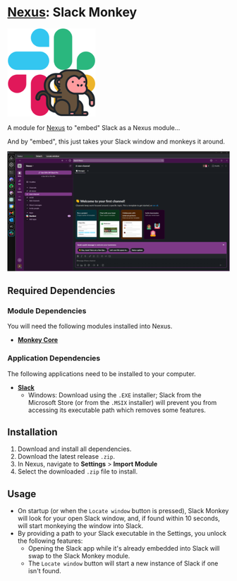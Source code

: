 # [Nexus](https://github.com/aarontburn/nexus-core): Slack Monkey

  <img src="./src/assets/icon.png" alt="Slack Monkey Icon" width="200"/>

A module for [Nexus](https://github.com/aarontburn/nexus-core) to "embed" Slack as a Nexus module...

And by "embed", this just takes your Slack window and monkeys it around.



<p align="center">
  <img src="./assets/image.png" alt="Slack Monkey Sample" width="1000"/>
</p>

## Required Dependencies
### Module Dependencies
You will need the following modules installed into Nexus.
- [**Monkey Core**](https://github.com/aarontburn/nexus-monkey-core)

### Application Dependencies
The following applications need to be installed to your computer.
- [**Slack**](https://slack.com/downloads)
  - Windows: Download using the `.EXE` installer; Slack from the Microsoft Store (or from the `.MSIX` installer) will prevent you from accessing its executable path which removes some features.

## Installation
1. Download and install all dependencies.
2. Download the latest release `.zip`. 
3. In Nexus, navigate to **Settings** > **Import Module**
4. Select the downloaded `.zip` file to install.


## Usage
- On startup (or when the `Locate window` button is pressed), Slack Monkey will look for your open Slack window, and, if found within 10 seconds, will start monkeying the window into Slack.
- By providing a path to your Slack executable in the Settings, you unlock the following features:
  -  Opening the Slack app while it's already embedded into Slack will swap to the Slack Monkey module.
  -  The `Locate window` button will start a new instance of Slack if one isn't found.
